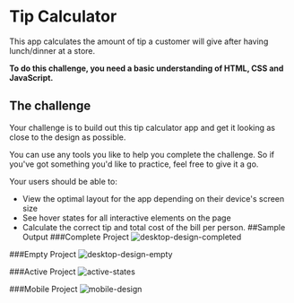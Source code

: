 # Tip Calculator
This app calculates the amount of tip a customer will give after having lunch/dinner at a store.

**To do this challenge, you need a basic understanding of HTML, CSS and JavaScript.**

## The challenge

Your challenge is to build out this tip calculator app and get it looking as close to the design as possible.

You can use any tools you like to help you complete the challenge. So if you've got something you'd like to practice, feel free to give it a go.

Your users should be able to:

- View the optimal layout for the app depending on their device's screen size
- See hover states for all interactive elements on the page
- Calculate the correct tip and total cost of the bill per person.
##Sample Output
###Complete Project
![desktop-design-completed](https://user-images.githubusercontent.com/31680529/127934151-8f8f9ee0-f60d-4fb1-96e1-717d4e413dad.jpg)

###Empty Project
![desktop-design-empty](https://user-images.githubusercontent.com/31680529/127934170-af751f76-5b66-48ea-bb34-00335c777e9d.jpg)

###Active Project
![active-states](https://user-images.githubusercontent.com/31680529/127934178-6781e9a2-3759-4108-8134-f2629aa80b2d.jpg)

###Mobile Project
![mobile-design](https://user-images.githubusercontent.com/31680529/127934192-bc2e550e-a14a-40b5-afbd-1e0f2b3aac26.jpg)
